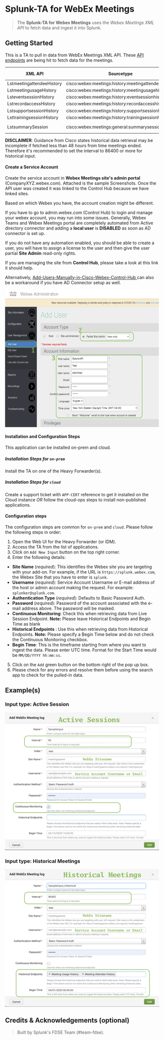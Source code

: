 # Splunk-TA for WebEx Meetings

> The **Splunk-TA for Webex Meetings** uses the _Webex Meetings XML API_ to fetch data and ingest it into Splunk.

## Getting Started
This is a TA to pull in data from WebEx Meetings XML API. 
These [API endpoints](https://developer.cisco.com/docs/webex-xml-api-reference-guide/#!lstmeetingusagehistory) are being hit to fetch data for the meetings. 

| XML API                   | Sourcetype                                          | Time Field       | Type            | Recommended Interval |
|---------------------------|-----------------------------------------------------|------------------|-----------------|----------------------|
| LstmeetingattendeeHistory | cisco:webex:meetings:history:meetingattendeehistory | joinTime         | Historical      | >= 86400             |
| LstmeetingusageHistory    | cisco:webex:meetings:history:meetingusagehistory    | meetingStartTime | Historical      | >= 86400             |
| LsteventsessionHistory    | cisco:webex:meetings:history:eventsessionhistory    | sessionStartTime | Historical      | >= 86400             |
| LstrecordaccessHistory    | cisco:webex:meetings:history:recordaccesshistory    | creationTime     | Historical      | >= 86400             |
| LstsupportsessionHistory  | cisco:webex:meetings:history:supportsessionhistory  | sessionStartTime | Historical      | >= 86400             |
| LsttrainingsessionHistory | cisco:webex:meetings:history:trainingsessionhistory | sessionStartTime | Historical      | >= 86400             |
| LstsummarySession         | cisco:webex:meetings:general:summarysession         | actualStartTime  | Active Sessions | <= 60                |


**DISCLAIMER**: Guidance from Cisco states historical data retrieval may be incomplete if fetched less than 48 hours from time meetings ended. Therefore it's recommended to set the interval to 86400 or more for historical input.

#### Create a Service Account

Create the service account in **Webex Meetings site's admin portal** (CompanyXYZ.webex.com).  Attached is the sample Screenshots.  Once the API user was created it was linked to the Control Hub because we have linked sites.
 
Based on which Webex you have, the account creation might be different.  
 
If you have to go to admin.webex.com (Control Hub) to login and manage your webex account, you may run into some issues.  Generally, Webex Teams and Webex Meetings portal are completely automated from Active directory connector and adding a **local user** is **DISABLED** as soon as AD connector is set up.  

If you do not have any automation enabled, you should be able to create a user, you will have to assign a license to the user and then give the user partial **Site Admin** read-only rights.   
  
If you are managing the site from **Control Hub**, please take a look at this link it should help. 

Alternatively, [Add-Users-Manually-in-Cisco-Webex-Control-Hub ](https://help.webex.com/en-us/v71ztb/Add-Users-Manually-in-Cisco-Webex-Control-Hub ) can also be a workaround if you have AD Connector setup as well.

<img src="appserver/static/img/Add%20User.png"  width="600" height="450">


#### Installation and Configuration Steps
This application can be installed on-prem and cloud. 

##### Installation Steps for `on-prem`
Install the TA on one of the Heavy Forwarder(s).

##### Installation Steps for `cloud`
Create a support ticket with `APP-CERT` reference to get it installed on the Cloud instance *OR* follow the cloud-ops steps to install non-published applications.

#### Configuration steps
The configuration steps are common for `on-prem` and `cloud`. Please follow the following steps in order:
1. Open the Web UI for the Heavy Forwarder (or IDM).
2. Access the TA from the list of applications.
3. Click on `Add New Input` button on the top right corner.
4. Enter the following details:
  - **Site Name** (_required_): This identifies the Webex site you are targeting with your add-on. For example, if the URL is `https://splunk.webex.com`, the Webex Site that you have to enter is `splunk`.
  - **Username** (_required_): Service Account Username or E-mail address of the host or admin account making the request. For example: `splunker@splunk.com`.
  - **Authentication Type** (_required_): Defaults to Basic Password Auth.
  - **Password** (_required_): Password of the account associated with the e-mail address above. The password will be masked.
  - **Continuous Monitoring**: Check this when retrieving data from Live Session Endpoint. **Note:** Please leave Historical Endpoints and Begin Time as blank 
  - **Historical Endpoints** : Use this when retrieving data from Historical Endpoints. **Note:** Please specify a Begin Time below and do not check the Continuous Monitoring checkbox.
  - **Begin Time**: This is the timeframe starting from where you want to ingest the data. Please enter UTC time. Format for the Start Time would be `MM/DD/YYYY hh:mm:ss`.

5. Click on the `Add` green button on the bottom right of the pop up box.
6. Please check for any errors and resolve them before using the search app to check for the pulled-in data.

## Example(s)

### Input type: Active Session 

<img src="appserver/static/img/Input%20-%20Active%20Sessions.png"  width="600" height="450">

### Input type: Historical Meetings

<img src="appserver/static/img/Input%20-%20Historical%20Meetings.png"  width="600" height="450">



## Credits & Acknowledgements (optional)
> Built by Splunk's FDSE Team (#team-fdse). 